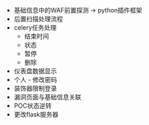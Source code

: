 
+ 基础信息中的WAF前置探测 -> python插件框架
+ 后置扫描处理流程
+ celery任务处理
  + 结束时间
  + 状态
  + 暂停
  + 删除
+ 仪表盘数据显示
+ 个人 - 修改密码
+ 装饰器限制登录
+ 漏洞页面与基础信息关联
+ POC状态逆转
+ 更改flask服务器